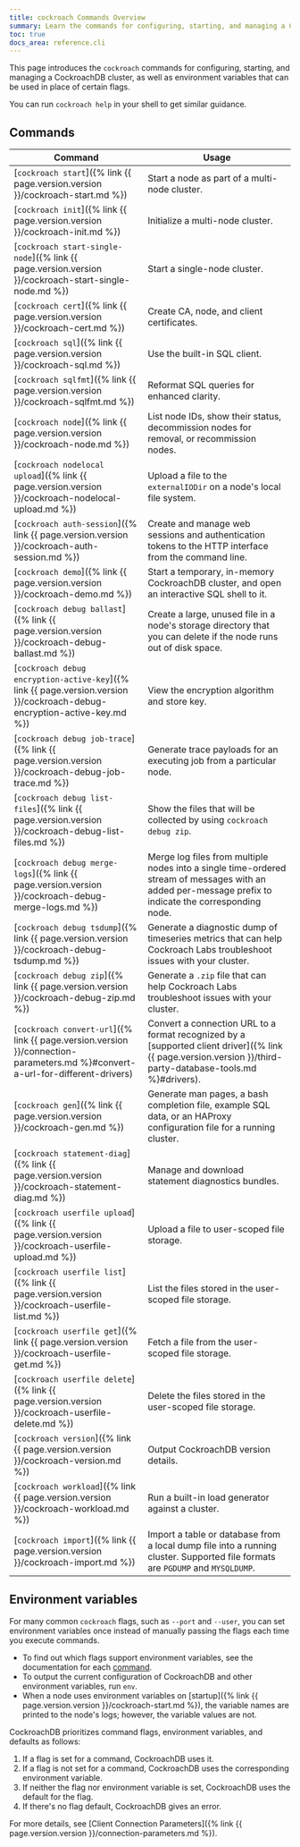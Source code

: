 ```yaml
---
title: cockroach Commands Overview
summary: Learn the commands for configuring, starting, and managing a CockroachDB cluster.
toc: true
docs_area: reference.cli
---
```


This page introduces the `cockroach` commands for configuring, starting, and managing a CockroachDB cluster, as well as environment variables that can be used in place of certain flags.

You can run `cockroach help` in your shell to get similar guidance.

## Commands

Command | Usage
--------|----
[`cockroach start`]({% link {{ page.version.version }}/cockroach-start.md %}) | Start a node as part of a multi-node cluster.
[`cockroach init`]({% link {{ page.version.version }}/cockroach-init.md %}) | Initialize a multi-node cluster.
[`cockroach start-single-node`]({% link {{ page.version.version }}/cockroach-start-single-node.md %}) | Start a single-node cluster.
[`cockroach cert`]({% link {{ page.version.version }}/cockroach-cert.md %}) | Create CA, node, and client certificates.
[`cockroach sql`]({% link {{ page.version.version }}/cockroach-sql.md %}) | Use the built-in SQL client.
[`cockroach sqlfmt`]({% link {{ page.version.version }}/cockroach-sqlfmt.md %}) | Reformat SQL queries for enhanced clarity.
[`cockroach node`]({% link {{ page.version.version }}/cockroach-node.md %}) | List node IDs, show their status, decommission nodes for removal, or recommission nodes.
[`cockroach nodelocal upload`]({% link {{ page.version.version }}/cockroach-nodelocal-upload.md %}) | Upload a file to the `externalIODir` on a node's local file system.
[`cockroach auth-session`]({% link {{ page.version.version }}/cockroach-auth-session.md %}) | Create and manage web sessions and authentication tokens to the HTTP interface from the command line.
[`cockroach demo`]({% link {{ page.version.version }}/cockroach-demo.md %}) | Start a temporary, in-memory CockroachDB cluster, and open an interactive SQL shell to it.
[`cockroach debug ballast`]({% link {{ page.version.version }}/cockroach-debug-ballast.md %}) | Create a large, unused file in a node's storage directory that you can delete if the node runs out of disk space.
[`cockroach debug encryption-active-key`]({% link {{ page.version.version }}/cockroach-debug-encryption-active-key.md %}) | View the encryption algorithm and store key.
[`cockroach debug job-trace`]({% link {{ page.version.version }}/cockroach-debug-job-trace.md %}) | Generate trace payloads for an executing job from a particular node.
[`cockroach debug list-files`]({% link {{ page.version.version }}/cockroach-debug-list-files.md %}) | Show the files that will be collected by using `cockroach debug zip`.
[`cockroach debug merge-logs`]({% link {{ page.version.version }}/cockroach-debug-merge-logs.md %}) | Merge log files from multiple nodes into a single time-ordered stream of messages with an added per-message prefix to indicate the corresponding node.
[`cockroach debug tsdump`]({% link {{ page.version.version }}/cockroach-debug-tsdump.md %}) | Generate a diagnostic dump of timeseries metrics that can help Cockroach Labs troubleshoot issues with your cluster.
[`cockroach debug zip`]({% link {{ page.version.version }}/cockroach-debug-zip.md %}) | Generate a `.zip` file that can help Cockroach Labs troubleshoot issues with your cluster.
[`cockroach convert-url`]({% link {{ page.version.version }}/connection-parameters.md %}#convert-a-url-for-different-drivers) | Convert a connection URL to a format recognized by a [supported client driver]({% link {{ page.version.version }}/third-party-database-tools.md %}#drivers).
[`cockroach gen`]({% link {{ page.version.version }}/cockroach-gen.md %}) | Generate man pages, a bash completion file, example SQL data, or an HAProxy configuration file for a running cluster.
[`cockroach statement-diag`]({% link {{ page.version.version }}/cockroach-statement-diag.md %})  | Manage and download statement diagnostics bundles.
[`cockroach userfile upload`]({% link {{ page.version.version }}/cockroach-userfile-upload.md %}) | Upload a file to user-scoped file storage.
[`cockroach userfile list`]({% link {{ page.version.version }}/cockroach-userfile-list.md %}) | List the files stored in the user-scoped file storage.
[`cockroach userfile get`]({% link {{ page.version.version }}/cockroach-userfile-get.md %}) | Fetch a file from the user-scoped file storage.
[`cockroach userfile delete`]({% link {{ page.version.version }}/cockroach-userfile-delete.md %}) | Delete the files stored in the user-scoped file storage.
[`cockroach version`]({% link {{ page.version.version }}/cockroach-version.md %}) | Output CockroachDB version details.
[`cockroach workload`]({% link {{ page.version.version }}/cockroach-workload.md %}) | Run a built-in load generator against a cluster.
[`cockroach import`]({% link {{ page.version.version }}/cockroach-import.md %}) | Import a table or database from a local dump file into a running cluster. Supported file formats are `PGDUMP` and `MYSQLDUMP`.

## Environment variables

For many common `cockroach` flags, such as `--port` and `--user`, you can set environment variables once instead of manually passing the flags each time you execute commands.

- To find out which flags support environment variables, see the documentation for each [command](#commands).
- To output the current configuration of CockroachDB and other environment variables, run `env`.
- When a node uses environment variables on [startup]({% link {{ page.version.version }}/cockroach-start.md %}), the variable names are printed to the node's logs; however, the variable values are not.

CockroachDB prioritizes command flags, environment variables, and defaults as follows:

1. If a flag is set for a command, CockroachDB uses it.
1. If a flag is not set for a command, CockroachDB uses the corresponding environment variable.
1. If neither the flag nor environment variable is set, CockroachDB uses the default for the flag.
1. If there's no flag default, CockroachDB gives an error.

For more details, see [Client Connection Parameters]({% link {{ page.version.version }}/connection-parameters.md %}).
